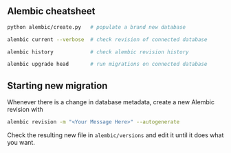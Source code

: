 ## Alembic cheatsheet

```sh
python alembic/create.py   # populate a brand new database

alembic current --verbose  # check revision of connected database

alembic history            # check alembic revision history

alembic upgrade head       # run migrations on connected database
```

## Starting new migration

Whenever there is a change in database metadata, create a new Alembic revision with

```sh
alembic revision -m "<Your Message Here>" --autogenerate
```

Check the resulting new file in `alembic/versions` and edit it until it does what you want.
